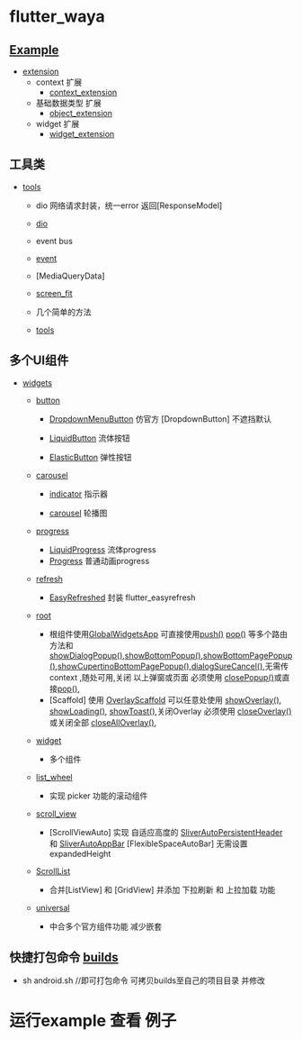 # flutter_waya

## [Example](example)

-  [extension](./lib/extension)
   - context 扩展
     - [context_extension](./lib/extension/context_extension.dart)
   - 基础数据类型 扩展
     - [object_extension](./lib/extension/object_extension.dart)
   - widget 扩展
     - [widget_extension](./lib/extension/widget_extension.dart)

## 工具类
- [tools](./lib/tools)
   - dio 网络请求封装，统一error 返回[ResponseModel]
   - [dio](./lib/tools/dio.dart)

   - event bus
   - [event](./lib/tools/event.dart)

   - [MediaQueryData]
   - [screen_fit](./lib/tools/screen_fit.dart)

   - 几个简单的方法
   - [tools](./lib/tools/tools.dart)

## 多个UI组件
- [widgets](./lib/widgets)

   - [button](./lib/widgets/button)

      - [DropdownMenuButton](./lib/widgets/button/dropdown_button.dart) 仿官方 [DropdownButton] 不遮挡默认

      - [LiquidButton](./lib/widgets/button/liquid_button.dart) 流体按钮

      - [ElasticButton](./lib/widgets/button/elastic_button.dart) 弹性按钮

   - [carousel](./lib/widgets/carousel)
      - [indicator](./lib/widgets/carousel/indicator.dart) 指示器

      - [carousel](./lib/widgets/carousel/carousel.dart) 轮播图

   - [progress](./lib/widgets/progress)
      - [LiquidProgress](./lib/widgets/progress/liquid_progress.dart) 流体progress
      - [Progress](./lib/widgets/progress/progress.dart) 普通动画progress

   - [refresh](./lib/widgets/refresh)
      - [EasyRefreshed](./lib/widgets/refresh/easy_refresh.dart) 封装 flutter_easyrefresh

   - [root](./lib/widgets/root)
      - 根组件使用[GlobalWidgetsApp](./lib/widgets/root/root.dart) 可直接使用[push()](./lib/widgets/root/root.dart) [pop()](./lib/widgets/root/root.dart) 等多个路由方法和[showDialogPopup()](./lib/widgets/root/root.dart),[showBottomPopup()](./lib/widgets/root/root.dart),[showBottomPagePopup()](./lib/widgets/root/root_part.dart),[showCupertinoBottomPagePopup()](./lib/widgets/root/root_part.dart),[dialogSureCancel()](./lib/widgets/root/root_part.dart),无需传 context ,随处可用,关闭 以上弹窗或页面 必须使用 [closePopup()](./lib/widgets/root/root_part.dart)或直接[pop()](./lib/widgets/root/root_part.dart),
      - [Scaffold] 使用 [OverlayScaffold](./lib/widgets/root/root_part.dart) 可以任意处使用 [showOverlay()](./lib/widgets/root/root_part.dart), [showLoading()](./lib/widgets/root/root_part.dart), [showToast()](./lib/widgets/root/root_part.dart),关闭Overlay 必须使用 [closeOverlay()](./lib/widgets/root/root_part.dart) 或关闭全部 [closeAllOverlay()](./lib/widgets/root/root_part.dart), 

   - [widget](./lib/widgets/widget)
      - 多个组件

   - [list_wheel](./lib/widgets/list_wheel.dart)
      - 实现 picker 功能的滚动组件

  - [scroll_view](./lib/widgets/scroll_view.dart)

      - [ScrollViewAuto] 实现 自适应高度的 [SliverAutoPersistentHeader](./lib/widgets/scroll_view.dart) 和 [SliverAutoAppBar](./lib/widgets/scroll_view.dart) [FlexibleSpaceAutoBar] 无需设置 expandedHeight

  - [ScrollList](./lib/widgets/scroll_view.dart) 
      - 合并[ListView] 和 [GridView] 并添加 下拉刷新 和 上拉加载 功能

  - [universal](./lib/widgets/universal.dart)
      - 中合多个官方组件功能  减少嵌套

## 快捷打包命令 [builds](builds)

-  sh android.sh  //即可打包命令 可拷贝builds至自己的项目目录 并修改

# 运行example 查看 例子